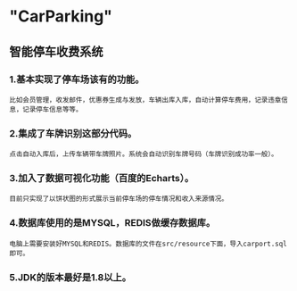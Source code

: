 # "CarParking" 

## 智能停车收费系统
### 1.基本实现了停车场该有的功能。
	比如会员管理，收发邮件，优惠券生成与发放，车辆出库入库，自动计算停车费用，记录违章信息，记录停车信息等等。
    
### 2.集成了车牌识别这部分代码。
	点击自动入库后，上传车辆带车牌照片。系统会自动识别车牌号码（车牌识别成功率一般）。
    
### 3.加入了数据可视化功能（百度的Echarts）。
	目前只实现了以饼状图的形式展示当前停车场的停车情况和收入来源情况。
    
### 4.数据库使用的是MYSQL，REDIS做缓存数据库。
	电脑上需要安装好MYSQL和REDIS。数据库的文件在src/resource下面，导入carport.sql即可。

### 5.JDK的版本最好是1.8以上。

